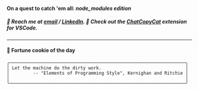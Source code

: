 #### On a quest to catch 'em all: *node_modules edition*

##### :calling: Reach me at **[email](mailto:johannes@stenmark.in)** ***/*** **[LinkedIn](https://www.linkedin.com/in/johannes-stenmark)**.  :feet: Check out the [ChatCopyCat](https://github.com/jstenmark/ChatCopyCat) extension for VSCode.

---
#### :cookie: Fortune cookie of the day
```smalltalk
╭───────────────────────────────────────────────────────────────────╮
│ Let the machine do the dirty work.                                │
│         -- "Elements of Programming Style", Kernighan and Ritchie │
│                                                                   │
╰───────────────────────────────────────────────────────────────────╯
```
